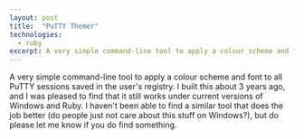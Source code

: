 ```yaml
---
layout: post
title:  "PuTTY Themer"
technologies:
  - ruby
excerpt: A very simple command-line tool to apply a colour scheme and font to all PuTTY sessions saved in the user's registry. 
---
```

A very simple command-line tool to apply a colour scheme and font to all PuTTY sessions
saved in the user's registry. I built this about 3 years ago, and I was pleased to find
that it still works under current versions of Windows and Ruby. I haven't been able to
find a similar tool that does the job better (do people just not care about this stuff
on Windows?), but do please let me know if you do find something.
